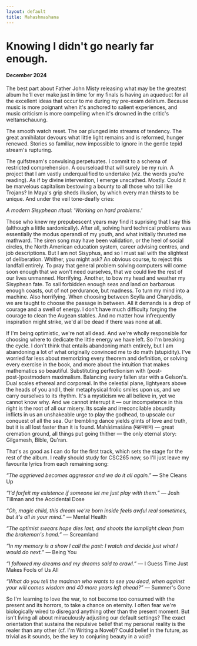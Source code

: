 ```yaml
---
layout: default
title: Mahashmashana
---
```


# Knowing I didn't go nearly far enough.
#### December 2024

The best part about Father John Misty releasing what may be the greatest
album he'll ever make just in time for my finals is having an aqueduct for all the
excellent ideas that occur to me during my pre-exam delirium. Because music is
more poignant when it's anchored to salient experiences, and music criticism is
more compelling when it's drowned in the critic's weltanschauung.

The smooth watch reset. The oar plunged into streams of tendency. The great
annihilator devours what little light remains and is reformed, hunger renewed.
Stories so familiar, now impossible to ignore in the gentle tepid stream's rupturing.

The gulfstream's convulsing perpetuates. I commit to a schema of restricted 
comprehension. A courseload that will surely be my ruin. A project that I am vastly
underqualified to undertake (viz. the words you're reading). As if by divine
intervention, I emerge unscathed. Mostly. Could it be marvelous capitalism bestowing
a bounty to all those who toil like Trojans? In Maya's grip sheds illusion, by
which every man thirsts to be unique. And under the veil tone-deafly cries:

*A modern Sisyphean ritual: 'Working on hard problems.'*

Those who knew my prepubescent years may find it suprising that I say this 
(although a little sardonically). After all, solving hard technical problems was 
essentially the modus operandi of my youth, and what initially thrusted me mathward.
The siren song may have been validation, or the heel of social circles, the North
American education system, career advising centres, and job descriptions. But I
am not Sisyphus, and so I must sail with the slightest of deliberation. Whither, you
might ask? An obvious course, to reject this landfall entirely. To pray that
general problem solving computers will come soon enough that we won't need
ourselves, that we could live the rest of our lives unmanned. Horrifying.
Another, to bow my head and weather my Sisyphean fate. To sail forbidden enough seas
and land on barbarous enough coasts, out of not
perdurance, but madness. To turn my mind into a machine. Also horrifying.
When choosing between Scylla and Charybdis, we are taught to choose the passage
in between. All it demands is a drop of courage and a swell of energy.
I don't have much difficulty forging the courage to clean the Augean stables.
And no matter how infrequently inspiration might strike, we'd all be dead if there was 
none at all.

If I'm being optimistic, we're not all dead. And we're wholly responsible
for choosing where to dedicate the little energy we have left. So I'm breaking the
cycle. I don't think that entails abandoning math entirely, but I am abandoning a lot 
of what originally convinced me to do math (stupidity). I've worried far less about 
memorizing every theorem and definition, or solving every exercise in the book, and
more about the intuition that makes mathematics so beautiful. Substituting
perfectionism with (post-post-)postmodern maximalism. Balancing every fallen star with a 
Gelson's. Dual scales ethereal and corporeal. In the celestial plane, lightyears above
the heads of you and I, their metaphysical frolic smiles upon us, and we carry ourselves
to its rhythm. It's a mysticism we all believe in, yet we cannot know why. And we cannot
interrupt it — our incompetence in this right is the root of all our misery. Its scale
and irreconcilable absurdity inflicts in us an unshakeable urge to play the godhead, to
upscale our conquest of all the sea. Our trembling dance yields glints of love and truth,
but it is all lost faster than it is found. Mahāśmaśāna (महामशान) — great cremation ground,
all things put going thither — the only eternal story: Gilgamesh, Bible, Qu'ran.

That's as good as I can do for the first track, which sets the stage for the rest of
the album. I really should study for CSC265 now, so I'll just leave my favourite
lyrics from each remaining song:
<p class="introduction"><i>&ldquo;The aggrieved becomes aggressor and we do it all again.&rdquo;</i> — She Cleans Up</p>

<p class="introduction"><i>&ldquo;I'd forfeit my existence
if someone let me just play with them.&rdquo;</i> — Josh Tillman and the Accidental Dose</p>

<p class="introduction"><i>&ldquo;Oh, magic child, this dream we're born inside feels awful real sometimes, but it's all in your mind.&rdquo;</i> — Mental Health</p>

<p class="introduction"><i>&ldquo;The optimist swears hope dies last, and shoots the lamplight clean from the brakeman's hand.&rdquo;</i> — Screamland</p>

<p class="introduction"><i>&ldquo;In my memory is a show I call the past: I watch and decide just what I would do next.&rdquo;</i> — Being You</p>

<p class="introduction"><i>&ldquo;I followed my dreams and my dreams said to crawl.&rdquo;</i> — I Guess Time Just Makes Fools of Us All</p>

<p class="introduction"><i>&ldquo;What do you tell the madman who wants to see you dead, when against your will comes wisdom and 40 more years left ahead?&rdquo;</i> — Summer's Gone</p>

So I'm learning to love the war, to not become too consumed with the present
and its horrors, to take a chance on eternity. I often fear we're biologically
wired to disregard anything other than the present moment. But isn't living all
about miraculously adjusting our default settings? The exact orientation that sustains the 
repulsive belief that my personal reality is the realer than any other (cf. I'm Writing a 
Novel)? Could belief in the future, as trivial as it sounds, be the key to conjuring beauty 
in a void?
